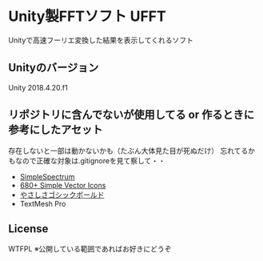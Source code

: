 # Unity製FFTソフト UFFT
Unityで高速フーリエ変換した結果を表示してくれるソフト

## Unityのバージョン
Unity 2018.4.20.f1

## リポジトリに含んでないが使用してる or 作るときに参考にしたアセット
存在しないと一部は動かないかも（たぶん大体見た目が死ぬだけ）
忘れてるかもなので正確な対象は.gitignoreを見て察して・・
- [SimpleSpectrum](https://assetstore.unity.com/packages/tools/audio/simplespectrum-free-audio-spectrum-generator-webgl-85294?locale=ja-JP)
- [680+ Simple Vector Icons](https://assetstore.unity.com/packages/2d/gui/icons/680-simple-vector-icons-163103)
- [やさしさゴシックボールド](http://www.fontna.com/blog/736/)
- TextMesh Pro

## License
WTFPL
※公開している範囲であればお好きにどうぞ

